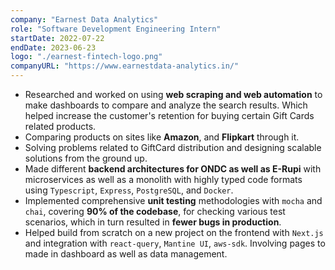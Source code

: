 ```yaml
---
company: "Earnest Data Analytics"
role: "Software Development Engineering Intern"
startDate: 2022-07-22
endDate: 2023-06-23
logo: "./earnest-fintech-logo.png"
companyURL: "https://www.earnestdata-analytics.in/"
---
```


- Researched and worked on using **web scraping and web automation** to make dashboards to compare and analyze the search results. Which helped increase the customer's retention for buying certain Gift Cards related products.
- Comparing products on sites like **Amazon**, and **Flipkart** through it.
- Solving problems related to GiftCard distribution and designing scalable solutions from the
  ground up.
- Made different **backend architectures for ONDC as well as E-Rupi** with
  microservices as well as a monolith with highly typed code formats using `Typescript`, `Express`,
  `PostgreSQL`, and `Docker`.
- Implemented comprehensive **unit testing** methodologies with `mocha` and `chai`, covering **90% of
  the codebase**, for checking various test scenarios, which in turn resulted in **fewer bugs in production**.
- Helped build from scratch on a new project on the frontend with `Next.js` and integration with `react-query`, `Mantine UI`, `aws-sdk`. Involving pages to made in dashboard as well as data management.

